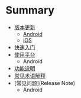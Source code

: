 # Summary

* [版本更新](README.md)
   * [Android](android.md)
   * [iOS](ios.md)
* [快速入门](3gong_neng_shuo_ming.md)
* [使用平台](shi_yong_ping_tai.md)
   * Android
* [功能说明](4chang_jian_zhu_yu_jie_shi.md)
* [常见术语解释](6release_note.md)
* [常见问题](Release Note)
   * Android

